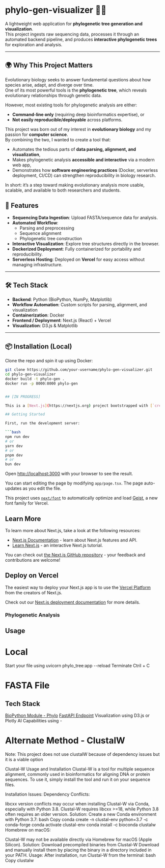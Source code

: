 # phylo-gen-visualizer 🧬🌳

A lightweight web application for **phylogenetic tree generation and visualization**.  
This project ingests raw sequencing data, processes it through an automated backend pipeline, and produces **interactive phylogenetic trees** for exploration and analysis.

---

## 🌍 Why This Project Matters

Evolutionary biology seeks to answer fundamental questions about how species arise, adapt, and diverge over time.  
One of its most powerful tools is the **phylogenetic tree**, which reveals evolutionary relationships through genetic data.

However, most existing tools for phylogenetic analysis are either:

- **Command-line only** (requiring deep bioinformatics expertise), or
- **Not easily reproducible/deployable** across platforms.

This project was born out of my interest in **evolutionary biology** and my passion for **computer science**.  
By combining the two, I wanted to create a tool that:

- Automates the tedious parts of **data parsing, alignment, and visualization**,
- Makes phylogenetic analysis **accessible and interactive** via a modern web app,
- Demonstrates how **software engineering practices** (Docker, serverless deployment, CI/CD) can strengthen reproducibility in biology research.

In short: it’s a step toward making evolutionary analysis more usable, scalable, and available to both researchers and students.

## 🚀 Features

- **Sequencing Data Ingestion**: Upload FASTA/sequence data for analysis.
- **Automated Workflow**:
  - Parsing and preprocessing
  - Sequence alignment
  - Phylogenetic tree construction
- **Interactive Visualization**: Explore tree structures directly in the browser.
- **Dockerized Deployment**: Fully containerized for portability and reproducibility.
- **Serverless Hosting**: Deployed on **Vercel** for easy access without managing infrastructure.

---

## 🛠️ Tech Stack

- **Backend**: Python (BioPython, NumPy, Matplotlib)
- **Workflow Automation**: Custom scripts for parsing, alignment, and visualization
- **Containerization**: Docker
- **Frontend / Deployment**: Next.js (React) + Vercel
- **Visualization**: D3.js & Matplotlib

---

## 📦 Installation (Local)

Clone the repo and spin it up using Docker:

````bash
git clone https://github.com/your-username/phylo-gen-visualizer.git
cd phylo-gen-visualizer
docker build -t phylo-gen .
docker run -p 8000:8000 phylo-gen


## [IN PROGRESS]

This is a [Next.js](https://nextjs.org) project bootstrapped with [`create-next-app`](https://nextjs.org/docs/app/api-reference/cli/create-next-app).

## Getting Started

First, run the development server:

```bash
npm run dev
# or
yarn dev
# or
pnpm dev
# or
bun dev
````

Open [http://localhost:3000](http://localhost:3000) with your browser to see the result.

You can start editing the page by modifying `app/page.tsx`. The page auto-updates as you edit the file.

This project uses [`next/font`](https://nextjs.org/docs/app/building-your-application/optimizing/fonts) to automatically optimize and load [Geist](https://vercel.com/font), a new font family for Vercel.

## Learn More

To learn more about Next.js, take a look at the following resources:

- [Next.js Documentation](https://nextjs.org/docs) - learn about Next.js features and API.
- [Learn Next.js](https://nextjs.org/learn) - an interactive Next.js tutorial.

You can check out [the Next.js GitHub repository](https://github.com/vercel/next.js) - your feedback and contributions are welcome!

## Deploy on Vercel

The easiest way to deploy your Next.js app is to use the [Vercel Platform](https://vercel.com/new?utm_medium=default-template&filter=next.js&utm_source=create-next-app&utm_campaign=create-next-app-readme) from the creators of Next.js.

Check out our [Next.js deployment documentation](https://nextjs.org/docs/app/building-your-application/deploying) for more details.

### Phylogenetic Analysis

## Usage

# Local

Start your file using uvicorn phylo_tree:app --reload
Terminate Ctril + C

# FASTA File

## Tech Stack

[BioPython Module - Phylo](https://biopython.org/wiki/Phylo)
[FastAPI Endpoint](https://fastapi.tiangolo.com/)
Visualization using D3.js or Plotly
AI Capabilities using -

# Alternate Method - ClustalW

Note: This project does not use clustalW because of dependency issues but it is a viable option

Clustal-W Usage and Installation
Clustal-W is a tool for multiple sequence alignment, commonly used in bioinformatics for aligning DNA or protein sequences. To use it, simply install the tool and run it on your sequence files.

Installation Issues:
Dependency Conflicts:

libcxx version conflicts may occur when installing Clustal-W via Conda, especially with Python 3.8. Clustal-W requires libcxx >=18, while Python 3.8 often requires an older version.
Solution: Create a new Conda environment with Python 3.7:
bash
Copy
conda create -n clustal-env python=3.7 -c conda-forge
conda activate clustal-env
conda install -c bioconda clustalw
Homebrew on macOS:

Clustal-W may not be available directly via Homebrew for macOS (Apple Silicon).
Solution: Download precompiled binaries from Clustal-W Download and manually install them by placing the binary in a directory included in your PATH.
Usage:
After installation, run Clustal-W from the terminal:
bash
Copy
clustalw
